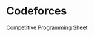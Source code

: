 # Codeforces

[Competitive Programming Sheet](https://docs.google.com/spreadsheets/d/1QXDzX45hHSb82_gBo1FXZaYpA0x4D3IrWZZrJrqewno/edit?usp=sharing)
